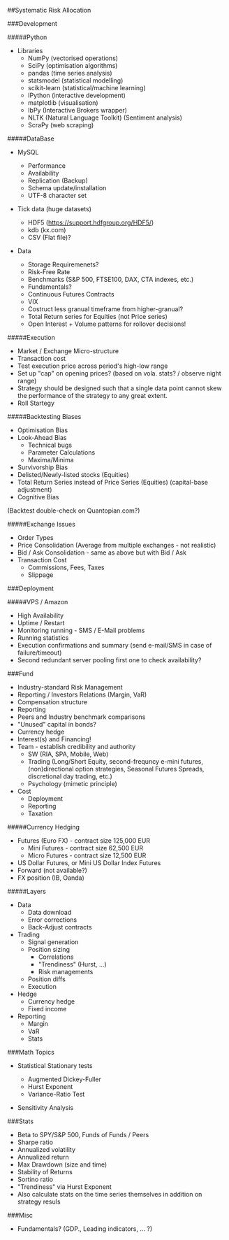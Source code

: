##Systematic Risk Allocation

###Development

#####Python

* Libraries
    * NumPy (vectorised operations)
    * SciPy (optimisation algorithms)
    * pandas (time series analysis)
    * statsmodel (statistical modelling)
    * scikit-learn (statistical/machine learning)
    * IPython (interactive development)
    * matplotlib (visualisation)
    * IbPy (Interactive Brokers wrapper)
    * NLTK (Natural Language Toolkit) (Sentiment analysis)
    * ScraPy (web scraping)

#####DataBase

* MySQL
    * Performance
    * Availability
    * Replication (Backup)
    * Schema update/installation
    * UTF-8 character set

* Tick data (huge datasets)
    * HDF5 (https://support.hdfgroup.org/HDF5/)
    * kdb (kx.com)
    * CSV (Flat file)?

* Data
    * Storage Requiremenets?
    * Risk-Free Rate
    * Benchmarks (S&P 500, FTSE100, DAX, CTA indexes, etc.)
    * Fundamentals?
    * Continuous Futures Contracts
    * VIX
    * Costruct less granual timeframe from higher-granual?
    * Total Return series for Equities (not Price series)
    * Open Interest + Volume patterns for rollover decisions!

#####Execution

* Market / Exchange Micro-structure
* Transaction cost
* Test execution price across period's high-low range
* Set up "cap" on opening prices? (based on vola. stats? / observe night range)
* Strategy should be designed such that a single data point cannot skew the performance 
  of the strategy to any great extent.
* Roll Startegy

#####Backtesting Biases

* Optimisation Bias
* Look-Ahead Bias
    * Technical bugs
    * Parameter Calculations
    * Maxima/Minima
* Survivorship Bias
* Delisted/Newly-listed stocks (Equities)
* Total Return Series instead of Price Series (Equities) (capital-base adjustment)
* Cognitive Bias

(Backtest double-check on Quantopian.com?)

#####Exchange Issues

* Order Types
* Price Consolidation (Average from multiple exchanges - not realistic)
* Bid / Ask Consolidation - same as above but with Bid / Ask
* Transaction Cost
    - Commissions, Fees, Taxes
    - Slippage

###Deployment

#####VPS / Amazon

* High Availability
* Uptime / Restart
* Monitoring running - SMS / E-Mail problems
* Running statistics
* Execution confirmations and summary (send e-mail/SMS in case of failure/timeout)
* Second redundant server pooling first one to check availability?

###Fund

* Industry-standard Risk Management
* Reporting / Investors Relations (Margin, VaR)
* Compensation structure
* Reporting
* Peers and Industry benchmark comparisons
* "Unused" capital in bonds?
* Currency hedge
* Interest(s) and Financing!
* Team - establish credibility and authority
    - SW (RIA, SPA, Mobile, Web)
    - Trading (Long/Short Equity, second-frequncy e-mini futures, 
      (non)directional option strategies, Seasonal Futures Spreads, discretional day trading, etc.)
    - Psychology (mimetic principle)
* Cost
    - Deployment
    - Reporting
    - Taxation

#####Currency Hedging

* Futures (Euro FX) - contract size 125,000 EUR
    - Mini Futures - contract size 62,500 EUR
    - Micro Futures - contract size 12,500 EUR
* US Dollar Futures, or Mini US Dollar Index Futures
* Forward (not available?)
* FX position (IB, Oanda)

#####Layers

* Data
    - Data download
    - Error corrections
    - Back-Adjust contracts
* Trading
    - Signal generation
    - Position sizing
        + Correlations
        + "Trendiness" (Hurst, ...)
        + Risk managements
    - Position diffs
    - Execution
* Hedge
    - Currency hedge
    - Fixed income
* Reporting
    - Margin
    - VaR
    - Stats

###Math Topics

* Statistical Stationary tests
    * Augmented Dickey-Fuller
    * Hurst Exponent
    * Variance-Ratio Test

* Sensitivity Analysis

###Stats

* Beta to SPY/S&P 500, Funds of Funds / Peers
* Sharpe ratio
* Annualized volatility
* Annualized return
* Max Drawdown (size and time)
* Stability of Returns
* Sortino ratio
* "Trendiness" via Hurst Exponent
* Also calculate stats on the time series themselves
  in addition on strategy resuls

###Misc

* Fundamentals? (GDP., Leading indicators, ... ?)
